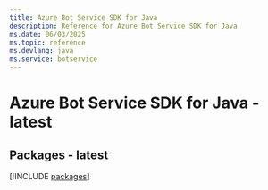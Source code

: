 ```yaml
---
title: Azure Bot Service SDK for Java
description: Reference for Azure Bot Service SDK for Java
ms.date: 06/03/2025
ms.topic: reference
ms.devlang: java
ms.service: botservice
---
```

# Azure Bot Service SDK for Java - latest
## Packages - latest
[!INCLUDE [packages](bot-service-index.md)]